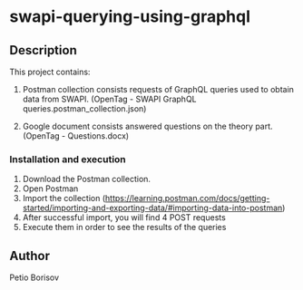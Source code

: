 # swapi-querying-using-graphql

## Description
This project contains:

1) Postman collection consists requests of GraphQL queries used to obtain data from SWAPI. 
   (OpenTag - SWAPI GraphQL queries.postman_collection.json)

2) Google document consists answered questions on the theory part.
   (OpenTag - Questions.docx) 
   

### Installation and execution
1. Download the Postman collection.
2. Open Postman
3. Import the collection (https://learning.postman.com/docs/getting-started/importing-and-exporting-data/#importing-data-into-postman)
4. After successful import, you will find 4 POST requests
5. Execute them in order to see the results of the queries


## Author
Petio Borisov
